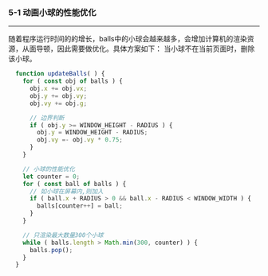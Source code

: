 ### 5-1 动画小球的性能优化
***

随着程序运行时间的的增长，balls中的小球会越来越多，会增加计算机的渲染资源，从面导顿，因此需要做优化。具体方案如下：
当小球不在当前页面时，删除该小球。
```typescript
  function updateBalls( ) {
    for ( const obj of balls ) {
      obj.x += obj.vx;
      obj.y += obj.vy;
      obj.vy += obj.g;

      // 边界判断
      if ( obj.y >= WINDOW_HEIGHT - RADIUS ) {
        obj.y = WINDOW_HEIGHT - RADIUS;
        obj.vy =- obj.vy * 0.75;
      }
    }

    // 小球的性能优化
    let counter = 0;
    for ( const ball of balls ) {
      // 如小球在屏幕内,则加入
      if ( ball.x + RADIUS > 0 && ball.x - RADIUS < WINDOW_WIDTH ) {
        balls[counter++] = ball;
      }
    }

    // 只渲染最大数量300个小球
    while ( balls.length > Math.min(300, counter) ) {
      balls.pop();
    }
  }
```
